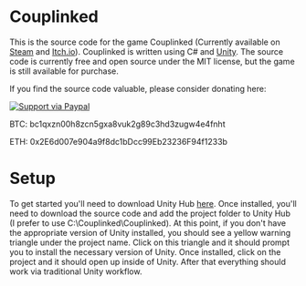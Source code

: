 # Couplinked
This is the source code for the game Couplinked  (Currently available on [Steam](https://store.steampowered.com/app/1404870/Couplinked/) and [Itch.io](https://vox-studios.itch.io/couplinked)).  Couplinked is written using C# and [Unity](https://unity.com/).  The source code is currently free and open source under the MIT license, but the game is still available for purchase.

If you find the source code valuable, please consider donating here:

[![Support via Paypal](https://www.paypalobjects.com/en_US/i/btn/btn_donateCC_LG.gif)](https://www.paypal.com/donate?hosted_button_id=RYXBX9QE9ZZ4N)

BTC: bc1qxzn00h8zcn5gxa8vuk2g89c3hd3zugw4e4fnht

ETH: 0x2E6d007e904a9f8dc1bDcc99Eb23236F94f1233b

# Setup
To get started you'll need to download Unity Hub [here](https://unity3d.com/get-unity/download).  Once installed, you'll need to download the source code and add the project folder to Unity Hub (I prefer to use C:\Couplinked\Couplinked).  At this point, if you don't have the appropriate version of Unity installed, you should see a yellow warning triangle under the project name.  Click on this triangle and it should prompt you to install the necessary version of Unity.  Once installed, click on the project and it should open up inside of Unity.  After that everything should work via traditional Unity workflow.
